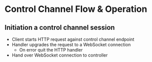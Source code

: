 # Control Channel Flow & Operation

## Initiation a control channel session
- Client starts HTTP request against control channel endpoint
- Handler upgrades the request to a WebSocket connection
    * On error quit the HTTP handler
- Hand over WebSocket connection to controller
